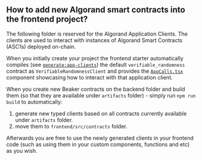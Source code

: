 ## How to add new Algorand smart contracts into the frontend project?

The following folder is reserved for the Algorand Application Clients. The clients are used to interact with instances of Algorand Smart Contracts (ASC1s) deployed on-chain.

When you initially create your project the frontend starter automatically compiles (see [`generate:app-clients`](../../package.json)) the default `verifiable_randomness` contract as `VerifiableRandomnessClient` and provides the [`AppCalls.tsx`](../components/AppCalls.tsx) component showcasing how to interact with that application client.

When you create new Beaker contracts on the backend folder and build them (so that they are available under `artifacts` folder) - simply run `npm run build` to automatically:
1. generate new typed clients based on all contracts currently available under `artifacts` folder.
2. move them to `frontend/src/contracts` folder.

Afterwards you are free to use the newly generated clients in your frontend code (such as using them in your custom components, functions and etc) as you wish.
